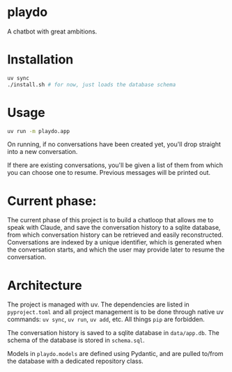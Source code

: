 # playdo
A chatbot with great ambitions.

# Installation

```bash
uv sync
./install.sh # for now, just loads the database schema
```

# Usage

```bash
uv run -m playdo.app
```

On running, if no conversations have been created yet, you'll drop straight into a new conversation.

If there are existing conversations, you'll be given a list of them from which you can choose one to resume. Previous messages
will be printed out.

# Current phase:

The current phase of this project is to build a chatloop that allows me to speak with Claude, and save the conversation history to a 
sqlite database, from which conversation history can be retrieved and easily reconstructed. Conversations are indexed by a unique
identifier, which is generated when the conversation starts, and which the user may provide later to resume the conversation.

# Architecture

The project is managed with uv. The dependencies are listed in `pyproject.toml` and all project management
is to be done through native uv commands: `uv sync`, `uv run`, `uv add`, etc. All things `pip` are forbidden.

The conversation history is saved to a sqlite database in `data/app.db`. The schema of the database is stored in `schema.sql`.

Models in `playdo.models` are defined using Pydantic, and are pulled to/from the database with a dedicated repository class.
